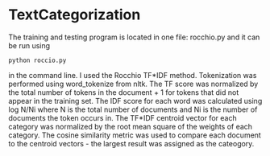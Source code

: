 # TextCategorization

The training and testing program is located in one file: rocchio.py and it can be run using 
```
python roccio.py 
```
in the command line.  I used the Rocchio TF\*IDF method.  Tokenization was performed using  word_tokenize from nltk.  The TF score was normalized by the total number of tokens in the document + 1 for tokens that did not appear in the training set.  The IDF score for each word was calculated using log N/Ni where N is the total number of documents and Ni is the number of documents the token occurs in.  The TF*IDF centroid vector for each category was normalized by the root mean square of the weights of each category. The cosine similarity metric was used to compare each document to the centroid vectors - the largest result was assigned as the cateogory. 
